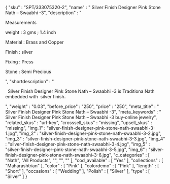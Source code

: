 {
  "sku" : "SPT/333075320-2",
  "name" : "  Silver Finish Designer Pink  Stone Nath – Swaabhi -3",
  "description" : "<p>Measurements</p> <p>weight&nbsp;: 3&nbsp;gms ; 1.4 inch</p> <p>Material : Brass and Copper</p> <p>Finish :&nbsp;silver</p> <p>Fixing : Press</p> <p>Stone : Semi Precious</p>",
  "shortdescription" : "<p>&nbsp; Silver Finish Designer Pink Stone Nath – Swaabhi -3 is Traditiona Nath embedded with&nbsp;&nbsp;silver finish<strong>.</strong></p>",
  "weight" : "0.03",
  "before_price" : "250",
  "price" : "250",
  "meta_title" : "  Silver Finish Designer Pink  Stone Nath – Swaabhi -3",
  "meta_keywords" : "  Silver Finish Designer Pink  Stone Nath – Swaabhi -3 buy-online jewelry",
  "related_skus" : "url-key",
  "crosssell_skus" : "missing",
  "upsell_skus" : "missing",
  "img_1" : "silver-finish-designer-pink-stone-nath-swaabhi-3-1.jpg",
  "img_2" : "silver-finish-designer-pink-stone-nath-swaabhi-3-2.jpg",
  "img_3" : "silver-finish-designer-pink-stone-nath-swaabhi-3-3.jpg",
  "img_4" : "silver-finish-designer-pink-stone-nath-swaabhi-3-4.jpg",
  "img_5" : "silver-finish-designer-pink-stone-nath-swaabhi-3-5.jpg",
  "img_6" : "silver-finish-designer-pink-stone-nath-swaabhi-3-6.jpg",
  "c_categories" : [ "Nath", "All Products", "", "", "" ],
  "cod_available" : [ "Yes" ],
  "collections" : [ "Maharashtrian" ],
  "color" : [ "Pink" ],
  "colordemo" : [ "Pink" ],
  "length" : [ "Short" ],
  "occasions" : [ "Wedding" ],
  "Polish" : [ "Silver" ],
  "type" : [ "Silver" ]
}